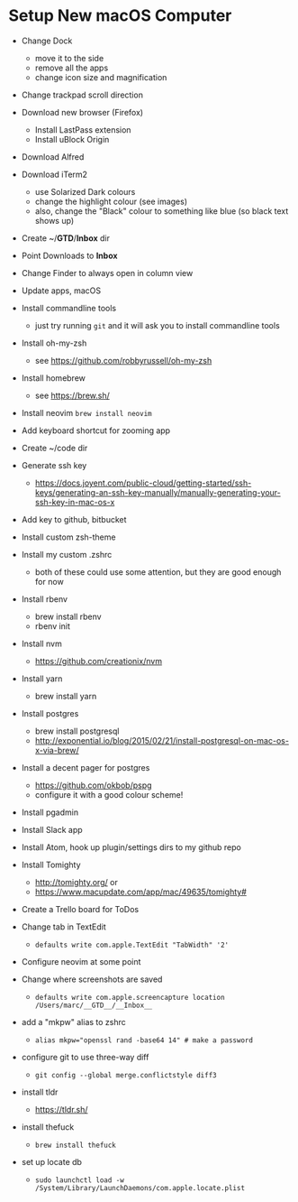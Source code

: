 Setup New macOS Computer
========================

* Change Dock
	- move it to the side
	- remove all the apps
	- change icon size and magnification

* Change trackpad scroll direction

* Download new browser (Firefox)
	- Install LastPass extension
	- Install uBlock Origin

* Download Alfred

* Download iTerm2
	- use Solarized Dark colours
	- change the highlight colour (see images)
  - also, change the "Black" colour to something like blue (so black text shows up)

* Create ~/__GTD__/__Inbox__ dir

* Point Downloads to __Inbox__

* Change Finder to always open in column view

* Update apps, macOS

* Install commandline tools
	- just try running `git` and it will ask you to install commandline tools

* Install oh-my-zsh
	- see https://github.com/robbyrussell/oh-my-zsh

* Install homebrew
	- see https://brew.sh/

* Install neovim
	`brew install neovim`

* Add keyboard shortcut for zooming app

* Create ~/code dir

* Generate ssh key
	- https://docs.joyent.com/public-cloud/getting-started/ssh-keys/generating-an-ssh-key-manually/manually-generating-your-ssh-key-in-mac-os-x

* Add key to github, bitbucket

* Install custom zsh-theme

* Install my custom .zshrc
	- both of these could use some attention, but they are good enough for now

* Install rbenv
	- brew install rbenv
	- rbenv init

* Install nvm
	- https://github.com/creationix/nvm

* Install yarn
	- brew install yarn

* Install postgres
	- brew install postgresql
	- http://exponential.io/blog/2015/02/21/install-postgresql-on-mac-os-x-via-brew/

* Install a decent pager for postgres
  - https://github.com/okbob/pspg
  - configure it with a good colour scheme!

* Install pgadmin

* Install Slack app

* Install Atom, hook up plugin/settings dirs to my github repo

* Install Tomighty
  - http://tomighty.org/ or
  - https://www.macupdate.com/app/mac/49635/tomighty#<Paste>

* Create a Trello board for ToDos

* Change tab in TextEdit
	- `defaults write com.apple.TextEdit "TabWidth" '2'`

* Configure neovim at some point

* Change where screenshots are saved
	- `defaults write com.apple.screencapture location /Users/marc/__GTD__/__Inbox__`

* add a "mkpw" alias to zshrc
  - `alias mkpw="openssl rand -base64 14" # make a password`

* configure git to use three-way diff
  - `git config --global merge.conflictstyle diff3`

* install tldr
  - https://tldr.sh/

* install thefuck
  - `brew install thefuck`

* set up locate db
  - `sudo launchctl load -w /System/Library/LaunchDaemons/com.apple.locate.plist`
